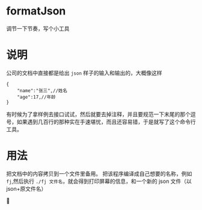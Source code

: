 # formatJson
调节一下节奏，写个小工具

# 说明

公司的文档中直接都是给出 `json` 样子的输入和输出的，大概像这样
```
{
    "name":"张三",//姓名
    "age":17,//年龄
}

```
有时候为了拿样例去接口试试，然后就要去掉注释，并且要规范一下末尾的那个逗号，如果遇到几百行的那种实在手速堪忧，而且还容易错，于是就写了这个命令行工具。

# 用法

把文档中的内容拷贝到一个文件里备用。
把该程序编译成自己想要的名称，例如 `fj`,然后执行 `./fj 文件名`，就会得到打印屏幕的信息，和一个新的 json 文件（以json+原文件名）

:runner:
